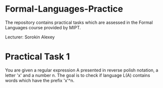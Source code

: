 # Formal-Languages-Practice

The repository contains practical tasks which are assessed in the Formal Languages course provided by MIPT.

Lecturer: Sorokin Alexey

# Practical Task 1
You are given a regular expression A presented in reverse polish notation, a letter 'x' and a number n.
The goal is to check if language L(A) contains words which have the prefix 'x'^n.
